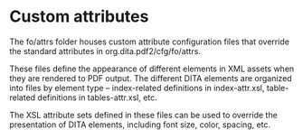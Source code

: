 # Custom attributes

The fo/attrs folder houses custom attribute configuration files that override the standard attributes in org.dita.pdf2/cfg/fo/attrs.

These files define the appearance of different elements in XML assets when they are rendered to PDF output. The different DITA elements are organized into files by element type – index-related definitions in index-attr.xsl, table-related definitions in tables-attr.xsl, etc.

The XSL attribute sets defined in these files can be used to override the presentation of DITA elements, including font size, color, spacing, etc.

